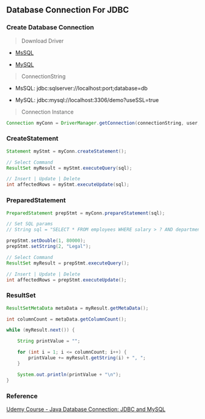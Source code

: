 ## Database Connection For JDBC

### Create Database Connection

> Download Driver

* [MsSQL](https://docs.microsoft.com/zh-tw/sql/connect/jdbc/using-the-jdbc-driver?view=sql-server-2017)

* [MySQL](https://dev.mysql.com/downloads/connector/j/5.1.html)

> ConnectionString

* MsSQL: jdbc:sqlserver://localhost:port;database=db

* MySQL: jdbc:mysql://localhost:3306/demo?useSSL=true

> Connection Instance

```java
Connection myConn = DriverManager.getConnection(connectionString, user, pwd);
```

### CreateStatement

```java
Statement myStmt = myConn.createStatement();

// Select Command
ResultSet myResult = myStmt.executeQuery(sql);

// Insert | Update | Delete
int affectedRows = myStmt.executeUpdate(sql);
```
### PreparedStatement

```java
PreparedStatement prepStmt = myConn.prepareStatement(sql);

// Set SQL params 
// String sql = "SELECT * FROM employees WHERE salary > ? AND department = ?";

prepStmt.setDouble(1, 80000);
prepStmt.setString(2, "Legal");

// Select Command
ResultSet myResult = prepStmt.executeQuery();

// Insert | Update | Delete
int affectedRows = prepStmt.executeUpdate();
```

### ResultSet

```java
ResultSetMetaData metaData = myResult.getMetaData();

int columnCount = metaData.getColumnCount();

while (myResult.next()) {

    String printValue = "";

    for (int i = 1; i <= columnCount; i++) {
        printValue += myResult.getString(i) + ", ";
    }

    System.out.println(printValue + "\n");
}
```

### Reference

[Udemy Course - Java Database Connection: JDBC and MySQL](https://www.udemy.com/how-to-connect-java-jdbc-to-mysql/)